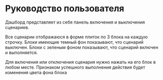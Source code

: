 # Руководство пользователя
Дашборд представляет из себя панель включения и выключения сценариев.

Все сценарии отображаюся в форме плиток по 3 блока на каждую строчку. 
Блоки имеющие темный фон показывают, что сценарий выключен. 
Блоки с зеленым фоном показывают, что сценарий включен и выполняется.

Для включения или отключения сценария нужно нажать на его блок в любом месте. 
Признаком успешного выполнения действия будет изменения цвета фона блока
